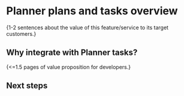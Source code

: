 # Planner plans and tasks overview

{1-2 sentences about the value of this feature/service to its target customers.} 

## Why integrate with Planner tasks?

{<=1.5 pages of value proposition for developers.}

## Next steps